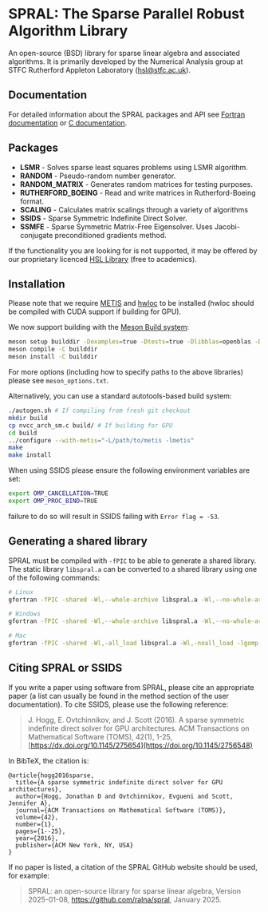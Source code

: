 # SPRAL: The Sparse Parallel Robust Algorithm Library

An open-source (BSD) library for sparse linear algebra and associated
algorithms. It is primarily developed by the Numerical Analysis group at
STFC Rutherford Appleton Laboratory ([hsl@stfc.ac.uk](mailto:hsl@stfc.ac.uk)).

## Documentation

For detailed information about the SPRAL packages and API see [Fortran
documentation](https://ralna.github.io/spral/_build/html/Fortran/)
or [C
documentation](https://ralna.github.io/spral/_build/html/C/).

## Packages

- **LSMR** - Solves sparse least squares problems using LSMR
  algorithm.
- **RANDOM** - Pseudo-random number generator.
- **RANDOM_MATRIX** - Generates random matrices for testing purposes.
- **RUTHERFORD_BOEING** - Read and write matrices in Rutherford-Boeing
  format.
- **SCALING** - Calculates matrix scalings through a variety of
  algorithms
- **SSIDS** - Sparse Symmetric Indefinite Direct Solver.
- **SSMFE** - Sparse Symmetric Matrix-Free Eigensolver. Uses
                      Jacobi-conjugate preconditioned gradients
                      method.

If the functionality you are looking for is not supported, it may be offered by
our proprietary licenced [HSL Library](http://www.hsl.rl.ac.uk/)
(free to academics).

## Installation
Please note that we require [METIS](http://glaros.dtc.umn.edu/gkhome/metis/metis/overview)
and [hwloc](https://www.open-mpi.org/projects/hwloc/) to be installed
(hwloc should be compiled with CUDA support if building for GPU).

We now support building with the [Meson Build system](https://mesonbuild.com):
```bash
meson setup builddir -Dexamples=true -Dtests=true -Dlibblas=openblas -Dliblapack=openblas
meson compile -C builddir
meson install -C builddir
```
For more options (including how to specify paths to the above libraries) please see `meson_options.txt`.

Alternatively, you can use a standard autotools-based build system:
```bash
./autogen.sh # If compiling from fresh git checkout
mkdir build
cp nvcc_arch_sm.c build/ # If building for GPU
cd build
../configure --with-metis="-L/path/to/metis -lmetis"
make
make install
```

When using SSIDS please ensure the following environment variables are set:
```bash
export OMP_CANCELLATION=TRUE
export OMP_PROC_BIND=TRUE
```
failure to do so will result in SSIDS failing with `Error flag = -53`.

## Generating a shared library

SPRAL must be compiled with `-fPIC` to be able to generate a shared library.
The static library `libspral.a` can be converted to a shared library using one of the following commands:
```bash
# Linux
gfortran -fPIC -shared -Wl,--whole-archive libspral.a -Wl,--no-whole-archive -lgomp -lblas -llapack -lhwloc -lmetis -lstdc++ -o libspral.so

# Windows
gfortran -fPIC -shared -Wl,--whole-archive libspral.a -Wl,--no-whole-archive -lgomp -lopenblas -lhwloc -lmetis -lstdc++ -o libspral.dll

# Mac
gfortran -fPIC -shared -Wl,-all_load libspral.a -Wl,-noall_load -lgomp -lopenblas -lhwloc -lmetis -lstdc++ -o libspral.dylib
```

## Citing SPRAL or SSIDS
If you write a paper using software from SPRAL, please cite an appropriate paper (a list can usually be found in the method section of the user documentation). To cite SSIDS, please use the following reference:

> J. Hogg, E. Ovtchinnikov, and J. Scott (2016). A sparse symmetric indefinite direct solver for GPU architectures. ACM Transactions on Mathematical Software (TOMS), 42(1), 1-25, [https://dx.doi.org/10.1145/275654](https://doi.org/10.1145/2756548)

In BibTeX, the citation is:

```
@article{hogg2016sparse,
  title={A sparse symmetric indefinite direct solver for GPU architectures},
  author={Hogg, Jonathan D and Ovtchinnikov, Evgueni and Scott, Jennifer A},
  journal={ACM Transactions on Mathematical Software (TOMS)},
  volume={42},
  number={1},
  pages={1--25},
  year={2016},
  publisher={ACM New York, NY, USA}
}
```

If no paper is listed, a citation of the SPRAL GitHub website should be used, for example:

> SPRAL: an open-source library for sparse linear algebra, Version 2025-01-08, https://github.com/ralna/spral, January 2025.
